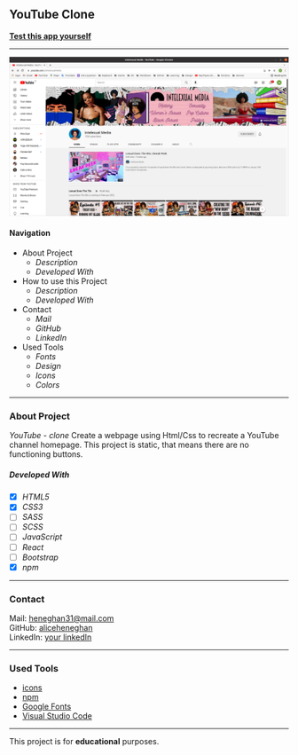 ## YouTube Clone

**[Test this app yourself](aliceheneghan.github.io/utube/)**

---

![Project Screenshot](./images/youTubeClone.png)

#### Navigation

- About Project
  - _Description_
  - _Developed With_
- How to use this Project
  - _Description_
  - _Developed With_
- Contact
  - _Mail_
  - _GitHub_
  - _LinkedIn_
- Used Tools
  - _Fonts_
  - _Design_
  - _Icons_
  - _Colors_

---

### About Project

_YouTube - clone_
Create a webpage using Html/Css to recreate a YouTube channel homepage.
This project is static, that means there are no functioning buttons.

##### Developed With

- [x] _HTML5_
- [x] _CSS3_
- [ ] _SASS_
- [ ] _SCSS_
- [ ] _JavaScript_
- [ ] _React_
- [ ] _Bootstrap_
- [x] _npm_

---

### Contact

Mail: <heneghan31@mail.com><br>
GitHub: [aliceheneghan](https://github.com/aliceheneghan)<br>
LinkedIn: [your linkedIn](https://linkedin.com/in/alicehen)

---

### Used Tools

- [icons](https://)
- [npm](https://www.npmjs.com/)
- [Google Fonts](https://fonts.google.com/)
- [Visual Studio Code](https://code.visualstudio.com/)

---

This project is for **educational** purposes.
